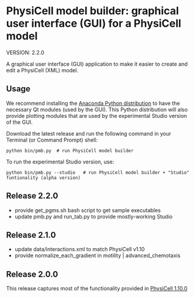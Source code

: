 # PhysiCell model builder: graphical user interface (GUI) for a PhysiCell model

VERSION: 2.2.0

A graphical user interface (GUI) application to make it easier to create and edit a PhysiCell (XML) model. 


## Usage
We recommend installing the [Anaconda Python distribution](https://www.anaconda.com/products/individual) to have the necessary Qt modules (used by the GUI). 
This Python distribution will also provide plotting modules that are used by the experimental Studio version of the GUI.

Download the latest release and run the following command in your Terminal (or Command Prompt) shell:
```
python bin/pmb.py  # run PhysiCell model builder
```

To run the experimental Studio version, use:
```
python bin/pmb.py --studio   # run PhysiCell model builder + "Studio" funtionality (alpha version)
```

## Release 2.2.0
* provide get_pgms.sh bash script to get sample executables
* update pmb.py and run_tab.py to provide mostly-working Studio

## Release 2.1.0
* update data/interactions.xml to match PhysiCell v1.10
* provide normalize_each_gradient in motility | advanced_chemotaxis

## Release 2.0.0

This release captures most of the functionality provided in [PhysiCell 1.10.0](https://github.com/MathCancer/PhysiCell/releases/tag/1.10.0)


